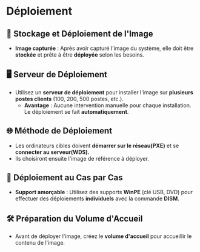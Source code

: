 # Déploiement

## **💾 Stockage et Déploiement de l'Image**

- **Image capturée** : Après avoir capturé l'image du système, elle doit être **stockée** et prête à être **déployée** selon les besoins.



## **🖥️ Serveur de Déploiement**

- Utilisez un **serveur de déploiement** pour installer l'image sur **plusieurs postes clients** (100, 200, 500 postes, etc.).
  - **Avantage** : Aucune intervention manuelle pour chaque installation. Le déploiement se fait **automatiquement**.



## **🌐 Méthode de Déploiement**

- Les ordinateurs cibles doivent **démarrer sur le réseau(PXE)** et se **connecter au serveur(WDS).**
- Ils choisiront ensuite l'image de référence à déployer.



## **🔄 Déploiement au Cas par Cas**

- **Support amorçable** : Utilisez des supports **WinPE** (clé USB, DVD) pour effectuer des déploiements **individuels** avec la commande **DISM**.



## **🛠️ Préparation du Volume d'Accueil**

- Avant de déployer l'image, créez le **volume d'accueil** pour accueillir le contenu de l'image.


